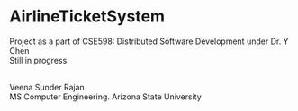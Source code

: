 # AirlineTicketSystem

Project as a part of CSE598: Distributed Software Development under Dr. Y Chen
</br>
Still in progress

</br>
Veena Sunder Rajan
</br>
MS Computer Engineering. Arizona State University
